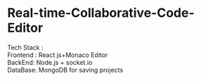 # Real-time-Collaborative-Code-Editor
<p>Tech Stack : <br>
Frontend : React js+Monaco Editor <br>
BackEnd: Node.js + socket.io <br>
DataBase: MongoDB for saving projects



</p>
